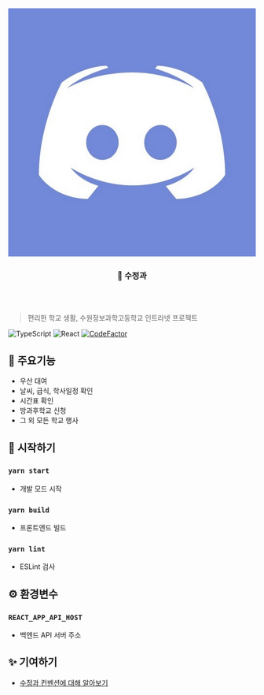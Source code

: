 <div align="center">
    <br/>
    <br/>
    <img src="https://github.com/Cdohyeon/discord-bot/blob/master/img/img.jpg?raw=true" alt="sinamon" />
    <h3>🍹 수정과</h3>
    <br/>
    <br/>
</div>

> 편리한 학교 생활, 수원정보과학고등학교 인트라넷 프로젝트


![TypeScript](https://img.shields.io/badge/typescript%20-%23007ACC.svg?logo=typescript&logoColor=white)
![React](https://img.shields.io/badge/react%20-%2320232a.svg?logo=react&logoColor=%2361DAFB)
[![CodeFactor](https://www.codefactor.io/repository/github/swjb-sinamon/sinamon-frontend/badge)](https://www.codefactor.io/repository/github/swjb-sinamon/sinamon-frontend)


## 🎲 주요기능

- 우산 대여
- 날씨, 급식, 학사일정 확인
- 시간표 확인
- 방과후학교 신청
- 그 외 모든 학교 행사

## 🚀 시작하기

### `yarn start`

- 개발 모드 시작

### `yarn build`

- 프론트엔드 빌드

### `yarn lint`

- ESLint 검사

## ⚙ 환경변수

### `REACT_APP_API_HOST`

- 백엔드 API 서버 주소

## ✨ 기여하기

- [수정과 컨벤션에 대해 알아보기](https://www.notion.so/430ec87ea80e469a8bcbdb26142cc32c)
